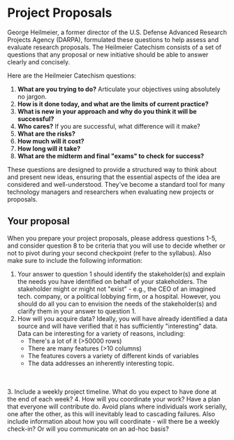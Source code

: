 # Project Proposals

George Heilmeier, a former director of the U.S. Defense Advanced Research Projects Agency (DARPA), formulated these questions to help assess and evaluate research proposals. The Heilmeier Catechism consists of a set of questions that any proposal or new initiative should be able to answer clearly and concisely.

Here are the Heilmeier Catechism questions:

1. **What are you trying to do?** Articulate your objectives using absolutely no jargon.
2. **How is it done today, and what are the limits of current practice?**
3. **What is new in your approach and why do you think it will be successful?**
4. **Who cares?** If you are successful, what difference will it make?
5. **What are the risks?**
6. **How much will it cost?**
7. **How long will it take?**
8. **What are the midterm and final "exams" to check for success?**

These questions are designed to provide a structured way to think about and present new ideas, ensuring that the essential aspects of the idea are considered and well-understood. They've become a standard tool for many technology managers and researchers when evaluating new projects or proposals.

## Your proposal

When you prepare your project proposals, please address questions 1-5, and consider question 8 to be criteria that you will use to decide whether or not to pivot during your second checkpoint (refer to the syllabus). Also make sure to include the following information:

1. Your answer to question 1 should identify the stakeholder(s) and explain the needs you have identified on behalf of your stakeholders. The stakeholder might or might not "exist" - e.g., the CEO of an imagined tech. company, or a political lobbying firm, or a hospital.  However, you should do all you can to envision the needs of the stakeholder(s) and clarify them in your answer to question 1. 
2. How will you acquire data?  Ideally, you will have already identified a data source and will have verified that it has sufficiently "interesting" data. Data can be interesting for a variety of reasons, including:
    - There's a lot of it (>50000 rows)
    - There are many features (>10 columns)
    - The features covers a variety of different kinds of variables
    - The data addresses an inherently interesting topic.
<br>
<br>
3. Include a weekly project timeline.  What do you expect to have done at the end of each week?
4. How will you coordinate your work? Have a plan that everyone will contribute do. Avoid plans where individuals work serially, one after the other, as this will inevitably lead to cascading failures. Also include information about how you will coordinate - will there be a weekly check-in?  Or will you communicate on an ad-hoc basis?

